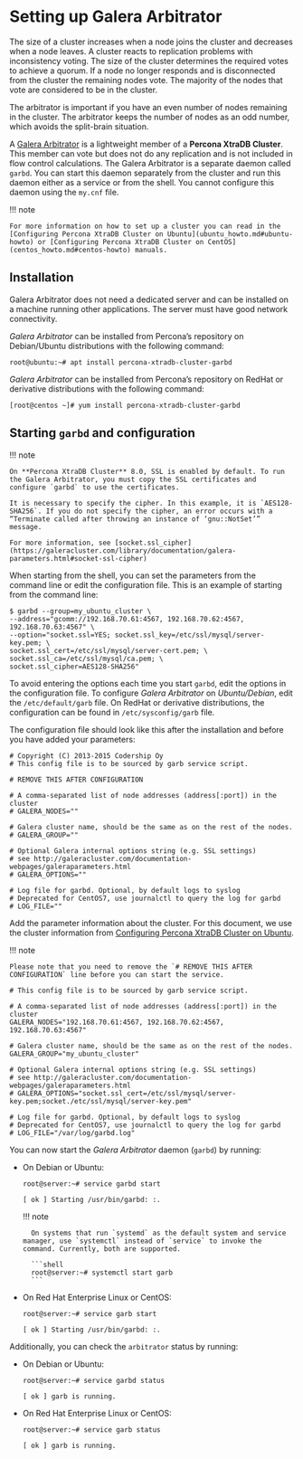 # Setting up Galera Arbitrator

The size of a cluster increases when a node joins the cluster and decreases when a node leaves. A cluster reacts to replication problems with inconsistency voting. The size of the cluster determines the required votes to achieve a quorum. If a node no longer responds and is disconnected from the cluster the remaining nodes vote. The majority of the nodes that vote are considered to be in the cluster.

The arbitrator is important if you have an even number of nodes remaining in the cluster. The arbitrator keeps the number of nodes as an odd number, which avoids the split-brain situation.

A [Galera Arbitrator](https://galeracluster.com/library/documentation/arbitrator.html)
is a lightweight member of a **Percona XtraDB Cluster**. This member can vote but does not do any replication and is not included in flow control calculations. The Galera Arbitrator is a separate daemon called `garbd`. You can start this daemon separately from the cluster and run this daemon either as a service or from the shell. You cannot configure this daemon using the `my.cnf` file.

!!! note

    For more information on how to set up a cluster you can read in the
    [Configuring Percona XtraDB Cluster on Ubuntu](ubuntu_howto.md#ubuntu-howto) or [Configuring Percona XtraDB Cluster on CentOS](centos_howto.md#centos-howto) manuals.

## Installation

Galera Arbitrator does not need a dedicated server and can be installed on a machine running other applications. The server must have good network connectivity.

*Galera Arbitrator* can be installed from Percona’s repository on Debian/Ubuntu distributions with the following command:

```shell
root@ubuntu:~# apt install percona-xtradb-cluster-garbd
```

*Galera Arbitrator* can be installed from Percona’s repository on RedHat or derivative distributions with the following command:

```shell
[root@centos ~]# yum install percona-xtradb-cluster-garbd
```

## Starting `garbd` and configuration

!!! note 

    On **Percona XtraDB Cluster** 8.0, SSL is enabled by default. To run the Galera Arbitrator, you must copy the SSL certificates and configure `garbd` to use the certificates.

    It is necessary to specify the cipher. In this example, it is `AES128-SHA256`. If you do not specify the cipher, an error occurs with a “Terminate called after throwing an instance of ‘gnu::NotSet’” message.

    For more information, see [socket.ssl_cipher](https://galeracluster.com/library/documentation/galera-parameters.html#socket-ssl-cipher)

When starting from the shell, you can set the parameters from the command line or edit the configuration file. This is an example of starting from the command line:

```shell
$ garbd --group=my_ubuntu_cluster \
--address="gcomm://192.168.70.61:4567, 192.168.70.62:4567, 192.168.70.63:4567" \
--option="socket.ssl=YES; socket.ssl_key=/etc/ssl/mysql/server-key.pem; \
socket.ssl_cert=/etc/ssl/mysql/server-cert.pem; \
socket.ssl_ca=/etc/ssl/mysql/ca.pem; \
socket.ssl_cipher=AES128-SHA256"
```

To avoid entering the options each time you start `garbd`, edit the options in the configuration file. To configure *Galera Arbitrator* on *Ubuntu/Debian*, edit the `/etc/default/garb` file. On RedHat or derivative distributions, the configuration can be found in `/etc/sysconfig/garb` file.

The configuration file should look like this after the installation and before you have added your parameters:

```text
# Copyright (C) 2013-2015 Codership Oy
# This config file is to be sourced by garb service script.

# REMOVE THIS AFTER CONFIGURATION

# A comma-separated list of node addresses (address[:port]) in the cluster
# GALERA_NODES=""

# Galera cluster name, should be the same as on the rest of the nodes.
# GALERA_GROUP=""

# Optional Galera internal options string (e.g. SSL settings)
# see http://galeracluster.com/documentation-webpages/galeraparameters.html
# GALERA_OPTIONS=""

# Log file for garbd. Optional, by default logs to syslog
# Deprecated for CentOS7, use journalctl to query the log for garbd
# LOG_FILE=""
```

Add the parameter information about the cluster. For this document, we use the cluster information from [Configuring Percona XtraDB Cluster on Ubuntu](ubuntu_howto.md#ubuntu-howto).

!!! note

    Please note that you need to remove the `# REMOVE THIS AFTER
    CONFIGURATION` line before you can start the service.

```text
# This config file is to be sourced by garb service script.

# A comma-separated list of node addresses (address[:port]) in the cluster
GALERA_NODES="192.168.70.61:4567, 192.168.70.62:4567, 192.168.70.63:4567"

# Galera cluster name, should be the same as on the rest of the nodes.
GALERA_GROUP="my_ubuntu_cluster"

# Optional Galera internal options string (e.g. SSL settings)
# see http://galeracluster.com/documentation-webpages/galeraparameters.html
# GALERA_OPTIONS="socket.ssl_cert=/etc/ssl/mysql/server-key.pem;socket./etc/ssl/mysql/server-key.pem"

# Log file for garbd. Optional, by default logs to syslog
# Deprecated for CentOS7, use journalctl to query the log for garbd
# LOG_FILE="/var/log/garbd.log"
```

You can now start the *Galera Arbitrator* daemon (`garbd`) by running:

* On Debian or Ubuntu:

    ```shell
    root@server:~# service garbd start
    ```

    ```text
    [ ok ] Starting /usr/bin/garbd: :.
    ```

    !!! note 

        On systems that run `systemd` as the default system and service manager, use `systemctl` instead of `service` to invoke the command. Currently, both are supported.

        ```shell
        root@server:~# systemctl start garb
        ```

* On Red Hat Enterprise Linux or CentOS:

    ```shell
    root@server:~# service garb start
    ```

    ```text
    [ ok ] Starting /usr/bin/garbd: :.
    ```

Additionally, you can check the `arbitrator` status by running:

* On Debian or Ubuntu:

    ```shell
    root@server:~# service garbd status
    ```

    ```text
    [ ok ] garb is running.
    ```

* On Red Hat Enterprise Linux or CentOS:

    ```shell
    root@server:~# service garb status
    ```

    ```text
    [ ok ] garb is running.
    ```

